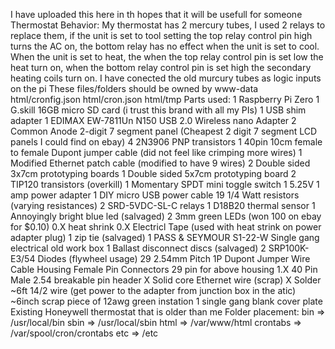 I have uploaded this here in th hopes that it will be usefull for someone
Thermostat Behavior:
	My thermostat has 2 mercury tubes, I used 2 relays to replace them, if the unit is set to tool setting the top relay control pin high turns the AC on, the bottom relay has no effect when the unit is set to cool.
	When the unit is set to heat, the when the top relay control pin is set low the heat turn on, when the bottom relay control pin is set high the secondary heating coils turn on.
	I have conected the old murcury tubes as logic inputs on the pi
These files/folders should be owned by www-data
	html/cronfig.json
	html/cron.json
	html/tmp
Parts used:
	1 Raspberry Pi Zero
	1 G.skill 16GB micro SD card (i trust this brand with all my PIs)
	1 USB shim adapter
	1 EDIMAX EW-7811Un N150 USB 2.0 Wireless nano Adapter
	2 Common Anode 2-digit 7 segment panel (Cheapest 2 digit 7 segment LCD panels I could find on ebay)
	4 2N3906 PNP transistors
	1 40pin 10cm female to female Dupont jumper cable (did not feel like crimping more wires)
	1 Modified Ethernet patch cable (modified to have 9 wires)
	2 Double sided 3x7cm prototyping boards
	1 Double sided 5x7cm prototyping board
	2 TIP120 transistors (overkill)
	1 Momentary SPDT mini toggle switch
	1 5.25V 1 amp power adapter
	1 DIY micro USB power cable
	19 1/4 Watt resistors (varying resistances)
	2 SRD-5VDC-SL-C relays
	1 D18B20 thermal sensor
	1 Annoyingly bright blue led (salvaged)
	2 3mm green LEDs (won 100 on ebay for $0.10)
	0.X heat shrink
	0.X Electricl Tape (used with heat strink on power adapter plug)
	1 zip tie (salvaged)
	1 PASS & SEYMOUR S1-22-W Single gang electrical old work box
	1 Ballast disconnect discs (salvaged)
	2 SRP100K-E3/54 Diodes (flywheel usage)
	29 2.54mm Pitch 1P Dupont Jumper Wire Cable Housing Female Pin Connectors
	29 pin for above housing
	1.X 40 Pin Male 2.54 breakable pin header
	X Solid core Ethernet wire (scrap)
	X Solder
	~6ft 14/2 wire (get power to the adapter from junction box in the atic)
	~6inch scrap piece of 12awg green instation
	1 single gang blank cover plate
	Existing Honeywell thermostat that is older than me
Folder placement:
	bin		=> /usr/local/bin
	sbin		=> /usr/local/sbin
	html		=> /var/www/html
	crontabs	=> /var/spool/cron/crontabs
	etc		=> /etc